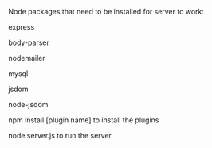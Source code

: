 Node packages that need to be installed for server to work:

express

body-parser

nodemailer

mysql

jsdom

node-jsdom

npm install [plugin name] to install the plugins

node server.js to run the server
